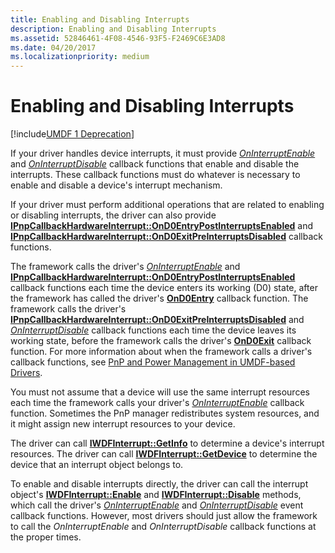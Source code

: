 ```yaml
---
title: Enabling and Disabling Interrupts
description: Enabling and Disabling Interrupts
ms.assetid: 52846461-4F08-4546-93F5-F2469C6E3AD8
ms.date: 04/20/2017
ms.localizationpriority: medium
---
```


# Enabling and Disabling Interrupts


[!include[UMDF 1 Deprecation](../umdf-1-deprecation.md)]

If your driver handles device interrupts, it must provide [*OnInterruptEnable*](https://docs.microsoft.com/windows-hardware/drivers/ddi/content/wudfinterrupt/nc-wudfinterrupt-wudf_interrupt_enable) and [*OnInterruptDisable*](https://docs.microsoft.com/windows-hardware/drivers/ddi/content/wudfinterrupt/nc-wudfinterrupt-wudf_interrupt_disable) callback functions that enable and disable the interrupts. These callback functions must do whatever is necessary to enable and disable a device's interrupt mechanism.

If your driver must perform additional operations that are related to enabling or disabling interrupts, the driver can also provide [**IPnpCallbackHardwareInterrupt::OnD0EntryPostInterruptsEnabled**](https://docs.microsoft.com/windows-hardware/drivers/ddi/content/wudfddi/nf-wudfddi-ipnpcallbackhardwareinterrupt-ond0entrypostinterruptsenabled) and [**IPnpCallbackHardwareInterrupt::OnD0ExitPreInterruptsDisabled**](https://docs.microsoft.com/windows-hardware/drivers/ddi/content/wudfddi/nf-wudfddi-ipnpcallbackhardwareinterrupt-ond0exitpreinterruptsdisabled) callback functions.

The framework calls the driver's [*OnInterruptEnable*](https://docs.microsoft.com/windows-hardware/drivers/ddi/content/wudfinterrupt/nc-wudfinterrupt-wudf_interrupt_enable) and [**IPnpCallbackHardwareInterrupt::OnD0EntryPostInterruptsEnabled**](https://docs.microsoft.com/windows-hardware/drivers/ddi/content/wudfddi/nf-wudfddi-ipnpcallbackhardwareinterrupt-ond0entrypostinterruptsenabled) callback functions each time the device enters its working (D0) state, after the framework has called the driver's [**OnD0Entry**](https://docs.microsoft.com/windows-hardware/drivers/ddi/content/wudfddi/nf-wudfddi-ipnpcallback-ond0entry) callback function. The framework calls the driver's [**IPnpCallbackHardwareInterrupt::OnD0ExitPreInterruptsDisabled**](https://docs.microsoft.com/windows-hardware/drivers/ddi/content/wudfddi/nf-wudfddi-ipnpcallbackhardwareinterrupt-ond0exitpreinterruptsdisabled) and [*OnInterruptDisable*](https://docs.microsoft.com/windows-hardware/drivers/ddi/content/wudfinterrupt/nc-wudfinterrupt-wudf_interrupt_disable) callback functions each time the device leaves its working state, before the framework calls the driver's [**OnD0Exit**](https://docs.microsoft.com/windows-hardware/drivers/ddi/content/wudfddi/nf-wudfddi-ipnpcallback-ond0exit) callback function. For more information about when the framework calls a driver's callback functions, see [PnP and Power Management in UMDF-based Drivers](pnp-and-power-management-in-umdf-drivers.md).

You must not assume that a device will use the same interrupt resources each time the framework calls your driver's [*OnInterruptEnable*](https://docs.microsoft.com/windows-hardware/drivers/ddi/content/wudfinterrupt/nc-wudfinterrupt-wudf_interrupt_enable) callback function. Sometimes the PnP manager redistributes system resources, and it might assign new interrupt resources to your device.

The driver can call [**IWDFInterrupt::GetInfo**](https://docs.microsoft.com/windows-hardware/drivers/ddi/content/wudfddi/nf-wudfddi-iwdfinterrupt-getinfo) to determine a device's interrupt resources. The driver can call [**IWDFInterrupt::GetDevice**](https://docs.microsoft.com/windows-hardware/drivers/ddi/content/wudfddi/nf-wudfddi-iwdfinterrupt-getdevice) to determine the device that an interrupt object belongs to.

To enable and disable interrupts directly, the driver can call the interrupt object's [**IWDFInterrupt::Enable**](https://docs.microsoft.com/windows-hardware/drivers/ddi/content/wudfddi/nf-wudfddi-iwdfinterrupt-enable) and [**IWDFInterrupt::Disable**](https://docs.microsoft.com/windows-hardware/drivers/ddi/content/wudfddi/nf-wudfddi-iwdfinterrupt-disable) methods, which call the driver's [*OnInterruptEnable*](https://docs.microsoft.com/windows-hardware/drivers/ddi/content/wudfinterrupt/nc-wudfinterrupt-wudf_interrupt_enable) and [*OnInterruptDisable*](https://docs.microsoft.com/windows-hardware/drivers/ddi/content/wudfinterrupt/nc-wudfinterrupt-wudf_interrupt_disable) event callback functions. However, most drivers should just allow the framework to call the *OnInterruptEnable* and *OnInterruptDisable* callback functions at the proper times.

 

 






